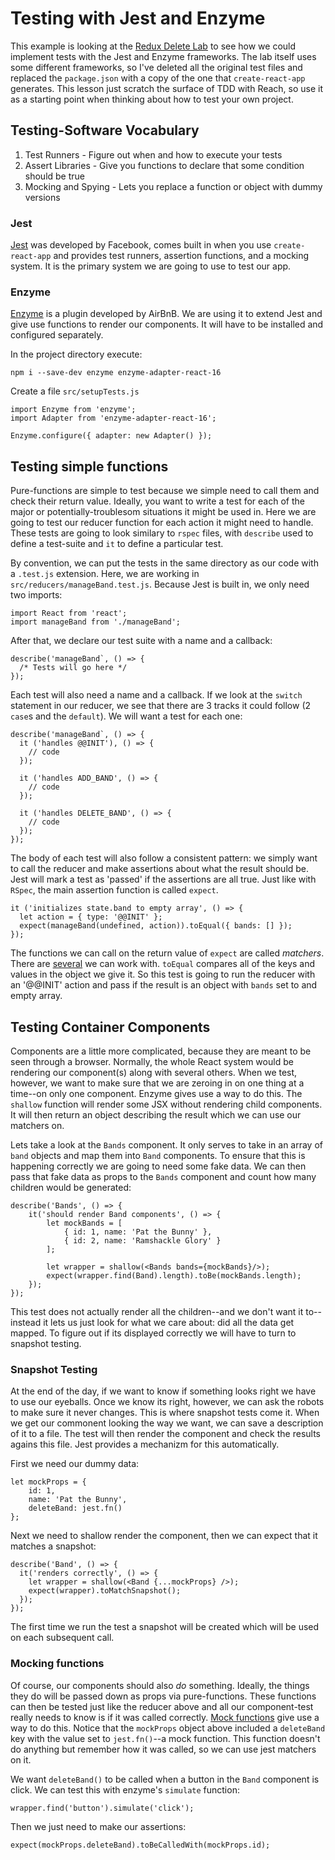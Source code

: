 # Testing with Jest and Enzyme

This example is looking at the [Redux Delete Lab](https://learn.co/tracks/module-4-web-development-immersive-2-1/redux/react-redux/redux-delete-lab) to see how we could implement tests with the Jest and Enzyme frameworks. The lab itself uses some different frameworks, so I've deleted all the original test files and replaced the `package.json` with a copy of the one that `create-react-app` generates. This lesson just scratch the surface of TDD with Reach, so use it as a starting point when thinking about how to test your own project.

## Testing-Software Vocabulary

1. Test Runners - Figure out when and how to execute your tests
2. Assert Libraries - Give you functions to declare that some condition should be true
3. Mocking and Spying - Lets you replace a function or object with dummy versions

### Jest

[Jest](https://jestjs.io/docs/en/getting-started) was developed by Facebook, comes built in when you use `create-react-app` and provides test runners, assertion functions, and a mocking system. It is the primary system we are going to use to test our app.

### Enzyme

[Enzyme](https://airbnb.io/enzyme/) is a plugin developed by AirBnB. We are using it to extend Jest and give use functions to render our components. It will have to be installed and configured separately.

In the project directory execute:

```
npm i --save-dev enzyme enzyme-adapter-react-16
```

Create a file `src/setupTests.js`

```
import Enzyme from 'enzyme';
import Adapter from 'enzyme-adapter-react-16';

Enzyme.configure({ adapter: new Adapter() });
```

## Testing simple functions

Pure-functions are simple to test because we simple need to call them and check their return value. Ideally, you want to write a test for each of the major or potentially-troublesom situations it might be used in. Here we are going to test our reducer function for each action it might need to handle. These tests are going to look similary to `rspec` files, with `describe` used to define a test-suite and `it` to define a particular test.

By convention, we can put the tests in the same directory as our code with a `.test.js` extension. Here, we are working in `src/reducers/manageBand.test.js`. Because Jest is built in, we only need two imports:

```
import React from 'react';
import manageBand from './manageBand';
```

After that, we declare our test suite with a name and a callback:

```
describe('manageBand`, () => {
  /* Tests will go here */
});
```

Each test will also need a name and a callback. If we look at the `switch` statement in our reducer, we see that there are 3 tracks it could follow (2 `case`s and the `default`). We will want a test for each one:

```
describe('manageBand`, () => {
  it ('handles @@INIT'), () => {
    // code
  });

  it ('handles ADD_BAND', () => {
    // code
  });

  it ('handles DELETE_BAND', () => {
    // code
  });
});
```

The body of each test will also follow a consistent pattern: we simply want to call the reducer and make assertions about what the result should be. Jest will mark a test as 'passed' if the assertions are all true. Just like with `RSpec`, the main assertion function is called `expect`.

```
it ('initializes state.band to empty array', () => {
  let action = { type: '@@INIT' };
  expect(manageBand(undefined, action)).toEqual({ bands: [] });
});
```

The functions we can call on the return value of `expect` are called _matchers_. There are [several](https://jestjs.io/docs/en/using-matchers) we can work with. `toEqual` compares all of the keys and values in the object we give it. So this test is going to run the reducer with an '@@INIT' action and pass if the result is an object with `bands` set to and empty array.

## Testing Container Components

Components are a little more complicated, because they are meant to be seen through a browser. Normally, the whole React system would be rendering our component(s) along with several others. When we test, however, we want to make sure that we are zeroing in on one thing at a time--on only one component. Enzyme gives use a way to do this. The `shallow` function will render some JSX without rendering child components. It will then return an object describing the result which we can use our matchers on.

Lets take a look at the `Bands` component. It only serves to take in an array of `band` objects and map them into `Band` components. To ensure that this is happening correctly we are going to need some fake data. We can then pass that fake data as props to the `Bands` component and count how many children would be generated:

```
describe('Bands', () => {
    it('should render Band components', () => {
        let mockBands = [
            { id: 1, name: 'Pat the Bunny' },
            { id: 2, name: 'Ramshackle Glory' }
        ];

        let wrapper = shallow(<Bands bands={mockBands}/>);
        expect(wrapper.find(Band).length).toBe(mockBands.length);
    });
});
```

This test does not actually render all the children--and we don't want it to--instead it lets us just look for what we care about: did all the data get mapped. To figure out if its displayed correctly we will have to turn to snapshot testing.

### Snapshot Testing

At the end of the day, if we want to know if something looks right we have to use our eyeballs. Once we know its right, however, we can ask the robots to make sure it never changes. This is where snapshot tests come it. When we get our commonent looking the way we want, we can save a description of it to a file. The test will then render the component and check the results agains this file. Jest provides a mechanizm for this automatically.

First we need our dummy data:

```
let mockProps = {
    id: 1,
    name: 'Pat the Bunny',
    deleteBand: jest.fn()
};
```

Next we need to shallow render the component, then we can expect that it matches a snapshot:

```
describe('Band', () => {
  it('renders correctly', () => {
    let wrapper = shallow(<Band {...mockProps} />);
    expect(wrapper).toMatchSnapshot();
  });
});
```

The first time we run the test a snapshot will be created which will be used on each subsequent call.

### Mocking functions

Of course, our components should also _do_ something. Ideally, the things they do will be passed down as props via pure-functions. These functions can then be tested just like the reducer above and all our component-test really needs to know is if it was called correctly. [Mock functions](https://jestjs.io/docs/en/mock-functions) give use a way to do this. Notice that the `mockProps` object above included a `deleteBand` key with the value set to `jest.fn()`--a mock function. This function doesn't do anything but remember how it was called, so we can use jest matchers on it.

We want `deleteBand()` to be called when a button in the `Band` component is click. We can test this with enzyme's `simulate` function:

```
wrapper.find('button').simulate('click');
```

Then we just need to make our assertions:

```
expect(mockProps.deleteBand).toBeCalledWith(mockProps.id);
```
